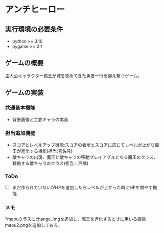 
# アンチヒーロー

## 実行環境の必要条件
* python >= 3.10
* pygame >= 2.1

## ゲームの概要
主人公キャラクター魔王が城を攻めてきた勇者一行を迎え撃つゲーム。

## ゲームの実装
### 共通基本機能
* 背景画像と主要キャラの実装

### 担当追加機能
* スコアとレベルアップ機能:スコアの表示とスコアに応じてレベルが上がり魔王が進化する機能(担当:喜佐見)
* 敵キャラの出現、魔王と敵キャラの移動プレイアブルとなる魔王のクラス、移動する敵キャラのクラス(担当：戸塚)

### ToDo
- [ ] まだ作られていないがHPを追加したらレベルが上がった時にHPを増やす機能

### メモ
*maouクラスにchange_imgを追加し、魔王を進化するときに用いる画像maou2.pngを追加してある。
